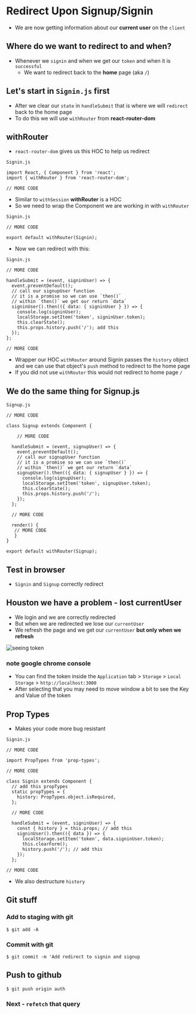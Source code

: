 # Redirect Upon Signup/Signin
* We are now getting information about our **current user** on the `client`

## Where do we want to redirect to and when?
* Whenever we `signin` and when we get our `token` and when it is `successful`
    - We want to redirect back to the **home** page (aka `/`)

## Let's start in `Signin.js` first
* After we clear our `state` in `handleSubmit` that is where we will `redirect` back to the home page
* To do this we will use `withRouter` from **react-router-dom**

## withRouter
* `react-router-dom` gives us this HOC to help us redirect

`Signin.js`

```
import React, { Component } from 'react';
import { withRouter } from 'react-router-dom';

// MORE CODE
```

* Similar to `withSession` **withRouter** is a HOC
* So we need to wrap the Component we are working in with `withRouter`

`Signin.js`

```
// MORE CODE

export default withRouter(Signin);
```

* Now we can redirect with this:

`Signin.js`

```
// MORE CODE

handleSubmit = (event, signinUser) => {
  event.preventDefault();
  // call our signupUser function
  // it is a promise so we can use `then()`
  // within `then()` we get our return `data`
  signinUser().then(({ data: { signinUser } }) => {
    console.log(signinUser);
    localStorage.setItem('token', signinUser.token);
    this.clearState();
    this.props.history.push('/'); add this
  });
};

// MORE CODE
```

* Wrapper our HOC `withRouter` around Signin passes the `history` object and we can use that object's `push` method to redirect to the home page
* If you did not use `withRouter` this would not redirect to home page `/`

## We do the same thing for Signup.js
`Signup.js`

```
// MORE CODE

class Signup extends Component {

    // MORE CODE

  handleSubmit = (event, signupUser) => {
    event.preventDefault();
    // call our signupUser function
    // it is a promise so we can use `then()`
    // within `then()` we get our return `data`
    signupUser().then(({ data: { signupUser } }) => {
      console.log(signupUser);
      localStorage.setItem('token', signupUser.token);
      this.clearState();
      this.props.history.push('/');
    });
  };

  // MORE CODE

  render() {
   // MORE CODE
   }
}

export default withRouter(Signup);
```

## Test in browser
* `Signin` and `Signup` correctly redirect

## Houston we have a problem - lost currentUser
* We login and we are correctly redirected
* But when we are redirected we lose our `currentUser`
* We refresh the page and we get our `currentUser` **but only when we refresh**

![seeing token](https://i.imgur.com/CT1nAAJ.png)

### **note** google chrome console
* You can find the token inside the `Application` tab > `Storage` > `Local Storage` > `http://localhost:3000`
* After selecting that you may need to move window a bit to see the Key and Value of the token

## Prop Types
* Makes your code more bug resistant

`Signin.js`

```
// MORE CODE

import PropTypes from 'prop-types';

// MORE CODE

class Signin extends Component {
  // add this propTypes
  static propTypes = {
    history: PropTypes.object.isRequired,
  };

  // MORE CODE

  handleSubmit = (event, signinUser) => {
    const { history } = this.props; // add this
    signinUser().then(({ data }) => {
      localStorage.setItem('token', data.signinUser.token);
      this.clearForm();
      history.push('/'); // add this
    });
  };

// MORE CODE
```

* We also destructure `history`

## Git stuff

### Add to staging with git
`$ git add -A`

### Commit with git
`$ git commit -m 'Add redirect to signin and signup`

## Push to github
`$ git push origin auth`

### Next - `refetch` that query
